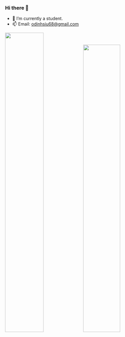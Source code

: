 ### Hi there 👋

- 🔭 I’m currently a student.
- 📫 Email: odinhsiu68@gmail.com

<img src="https://leetcard.jacoblin.cool/odinx123?theme=unicorn" width="50%"/>
<!--
![Leetcode Stats](https://leetcard.jacoblin.cool/odinx123?theme=unicorn) // now use
![Leetcode Stats](https://leetcard.jacoblin.cool/odinx123?ext=heatmap)
-->
<img src="https://stats.justsong.cn/api/leetcode/?username=odinx123&theme=light" width="49%"/>
